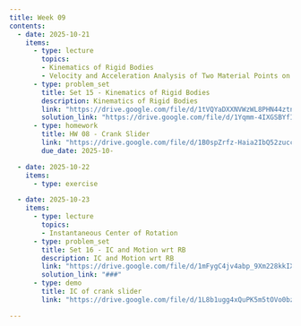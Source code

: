 ```yaml
---
title: Week 09
contents:
  - date: 2025-10-21
    items:
      - type: lecture
        topics:
        - Kinematics of Rigid Bodies
        - Velocity and Acceleration Analysis of Two Material Points on a Rigid Body
      - type: problem_set
        title: Set 15 - Kinematics of Rigid Bodies
        description: Kinematics of Rigid Bodies
        link: "https://drive.google.com/file/d/1tVQYaDXXNVWzWL8PHN44ztnQba7DaCS6/view?usp=sharing"
        solution_link: "https://drive.google.com/file/d/1Yqmm-4IXGSBYfINZLXnaXymGxJt3hOpk/view?usp=drive_link"
      - type: homework
        title: HW 08 - Crank Slider
        link: "https://drive.google.com/file/d/1B0spZrfz-Haia2IbQ52zuccyAGR7AigN/view?usp=sharing"
        due_date: 2025-10-

  - date: 2025-10-22
    items:
      - type: exercise

  - date: 2025-10-23
    items:
      - type: lecture
        topics:
        - Instantaneous Center of Rotation 
      - type: problem_set
        title: Set 16 - IC and Motion wrt RB
        description: IC and Motion wrt RB
        link: "https://drive.google.com/file/d/1mFygC4jv4abp_9Xm228kkIX7j30wMofh/view?usp=sharing"
        solution_link: "###"
      - type: demo
        title: IC of crank slider
        link: "https://drive.google.com/file/d/1L8b1ugg4xQuPK5m5tOVo0bzk16HRia5a/view?usp=sharing"

---
```

